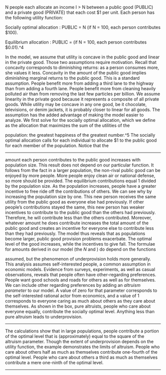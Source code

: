 N people each allocate an income I > N between a public good (PUBLIC) and a private good (PRIVATE) that each cost $1 per unit. Each person has the following utility function: 

 Socially optimal allocation : PUBLIC = N (if N = 100, each person contributes $100). 

 Equilibrium allocation : PUBLIC = (if N = 100, each person contributes $0.01).^4 

In the model, we assume that utility is concave in the public good and linear in the private good. Those two assumptions require motivation. Recall that concavity corresponds to diminishing returns: as a person consumes more, she values it less. Concavity in the amount of the public good implies diminishing marginal returns to the public good. This is a standard assumption. People benefit more from adding a third lane to the highway than from adding a fourth lane. People benefit more from cleaning heavily polluted air than from removing the last few particles per billion. We assume linearity in the private good because it represents a composite of all private goods. While utility may be concave in any one good, be it chocolate, televisions, or denim jackets, it is probably closer to linear for all goods. The assumption has the added advantage of making the model easier to analyze. We first solve for the socially optimal allocation, which we define as the allocation that maximizes the sum of the utilities of the 

population: the greatest happiness of the greatest number.^5 The socially optimal allocation calls for each individual to allocate $1 to the public good for each member of the population. Notice that the 

---

amount each person contributes to the public good increases with population size. This result does not depend on our particular function. It follows from the fact in a larger population, the non-rival public good can be enjoyed by more people. More people enjoy clean air or national defense, so more should be provided. The equilibrium contributions equal 1 divided by the population size. As the population increases, people have a greater incentive to free ride off the contributions of others. We can see why by increasing the population size by one. This new person receives the same utility from the public good as everyone else had previously. If other people’s contributions stayed the same, this new person has weaker incentives to contribute to the public good than the others had previously. Therefore, he will contribute less than the others contributed. Moreover, whatever amount he does contribute increases the total amount of the public good and creates an incentive for everyone else to contribute less than they had previously. The model thus reveals that as populations become larger, public good provision problems exacerbate. The optimal level of the good increases, while the incentives to give fall. The formulae for amounts derived in our model (the _N_ and ) do depend on the functions 

assumed, but the phenomenon of underprovision holds more generally. This analysis assumes self-interested people, a common assumption in economic models. Evidence from surveys, experiments, as well as casual observations, reveals that people often have other-regarding preferences. People want good schools and roads for others as well as for themselves. We can include other regarding preferences by adding an _altruism parameter_ to our model. A value of zero for that parameter corresponds to the self-interested rational actor from economics, and a value of 1 corresponds to everyone caring as much about others as they care about themselves. As shown in the box, pure altruists, people who care about everyone equally, contribute the socially optimal level. Anything less than pure altruism leads to underprovision. 

---

The calculations show that in large populations, people contribute a portion of the optimal level that is (approximately) equal to the square of the altruism parameter. Though the extent of underprovision depends on the utility function, the example demonstrates the limits of altruism. People who care about others half as much as themselves contribute one-fourth of the optimal level. People who care about others a third as much as themselves contribute a mere one-ninth of the optimal level. 

---